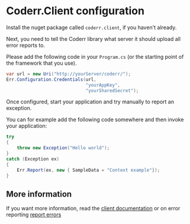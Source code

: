 Coderr.Client configuration
===========================

Install the nuget package called `coderr.client`, if you haven't already.

Next, you need to tell the Coderr library what server it should upload all error reports to.

Please add the following code in your `Program.cs` (or the starting point of the framework that you use).

```csharp
var url = new Uri("http://yourServer/coderr/");
Err.Configuration.Credentials(url, 
                              "yourAppKey", 
                              "yourSharedSecret");
```

Once configured, start your application and try manually to report an exception.

You can for example add the following code somewhere and then invoke your application:

```csharp
try
{
    throw new Exception("Hello world");
}
catch (Exception ex)
{
    Err.Report(ex, new { SampleData = "Context example"});
}
```

## More information

If you want more information, read the  [client documentation](index.md) or on error reporting [report errors](../../gettingstarted.md)
